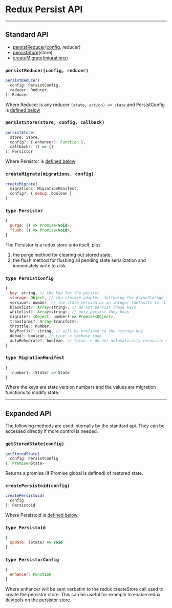 # Redux Persist API
---
## Standard API
- [persistReducer](#persistreducerconfig-reducer)([config](#type-persistconfig), reducer)
- [persistStore](#persiststorestore-config-callback)(store)
- [createMigrate](#createmigratemigrations-config)([migrations](#type-migrationmanifest))
### `persistReducer(config, reducer)`

```js
persistReducer(
  config: PersistConfig,
  reducer: Reducer,
): Reducer
```

Where Reducer is any reducer `(state, action) => state` and PersistConfig is [defined below](#type-persistconfig)

### `persistStore(store, config, callback)`
```js
persistStore(
  store: Store,
  config?: { enhancer?: Function },
  callback?: () => {}
): Persistor
```

Where Persistor is [defined below](#type-persistor)

### `createMigrate(migrations, config)`
```js
createMigrate(
  migrations: MigrationManifest,
  config?: { debug: boolean }
)
```

### `type Persistor`
```js
{
  purge: () => Promise<void>,
  flush: () => Promise<void>,
}
```

The Persistor is a redux store unto itself, plus
1. the purge method for clearing out stored state.
2. the flush method for flushing all pending state serialization and immediately write to disk

### `type PersistConfig`
```js
{
  key: string, // the key for the persist
  storage: Object, // the storage adapter, following the AsyncStorage api
  version?: number, // the state version as an integer (defaults to -1)
  blacklist?: Array<string>, // do not persist these keys
  whitelist?: Array<string>, // only persist they keys
  migrate?: (Object, number) => Promise<Object>,
  transforms?: Array<Transform>,
  throttle?: number,
  keyPrefix?: string, // will be prefixed to the storage key
  debug?: boolean, // true -> verbose logs
  autoRehydrate?: boolean, // false -> do not automatically reconcile state, the presumes the REHYDRATE action will be handled manually
}
```

### `type MigrationManifest`
```js
{
  [number]: (State) => State
}
```
Where the keys are state version numbers and the values are migration functions to modify state.

---
## Expanded API
The following methods are used internally by the standard api. They can be accessed directly if more control is needed.
### `getStoredState(config)`
```js
getStoredState(
  config: PersistConfig
): Promise<State>
```

Returns a promise (if Promise global is defined) of restored state.

### `createPersistoid(config)`
```js
createPersistoid(
  config
): Persistoid
```
Where Persistoid is [defined below](#type-persistoid).

### `type Persistoid`
```js
{ 
  update: (State) => void
}
```

### `type PersistorConfig`
```js
{
  enhancer: Function
}
```
Where enhancer will be sent verbatim to the redux createStore call used to create the persistor store. This can be useful for example to enable redux devtools on the persistor store.